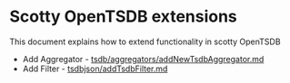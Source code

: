 # Scotty OpenTSDB extensions

This document explains how to extend functionality in scotty OpenTSDB

* Add Aggregator - [tsdb/aggregators/addNewTsdbAggregator.md](https://github.com/Symantec/scotty/tree/master/tsdb/aggregators/addNewTsdbAggregator.md)
* Add Filter - [tsdbjson/addTsdbFilter.md](https://github.com/Symantec/scotty/tree/master/tsdbjson/addTsdbFilter.md)

